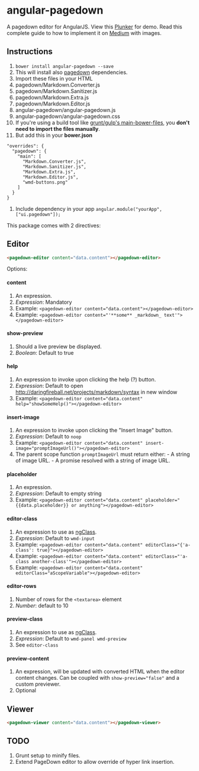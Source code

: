 # angular-pagedown

A pagedown editor for AngularJS. View this [Plunker](http://plnkr.co/edit/2LZiw454g77k6aE3HTyd) for demo.
Read this complete guide to how to implement it on [Medium](https://medium.com/@hmodi2457/page-down-editor-with-angular-js-b5021268b8b7) with images.

## Instructions

1. `bower install angular-pagedown --save`
1. This will install also [pagedown](https://github.com/baminteractive/PageDown) dependencies.
1. Import these files in your HTML
  1. pagedown/Markdown.Converter.js
  1. pagedown/Markdown.Sanitizer.js
  1. pagedown/Markdown.Extra.js
  1. pagedown/Markdown.Editor.js
  1. angular-pagedown/angular-pagedown.js
  1. angular-pagedown/angular-pagedown.css
1. If you're using a build tool like [grunt/gulp's main-bower-files](https://github.com/ck86/main-bower-files), you **don't need to import the files manually**.
  1. But add this in your **bower.json**
  ```
  "overrides": {
    "pagedown": {
      "main": [
        "Markdown.Converter.js",
        "Markdown.Sanitizer.js",
        "Markdown.Extra.js",
        "Markdown.Editor.js",
        "wmd-buttons.png"
      ]
    }
  }
  ```
1. Include dependency in your app `angular.module("yourApp", ["ui.pagedown"]);`

This package comes with 2 directives:

## Editor

```html
<pagedown-editor content="data.content"></pagedown-editor>
```

Options:

#### content

1. An expression. 
1. *Expression*: Mandatory
1. Example: `<pagedown-editor content="data.content"></pagedown-editor>`
1. Example: `<pagedown-editor content="'**some** _markdown_ text'"></pagedown-editor>`

#### show-preview

1. Should a live preview be displayed. 
1. *Boolean*: Default to true

#### help

1. An expression to invoke upon clicking the help (?) button. 
1. *Expression*: Default to open http://daringfireball.net/projects/markdown/syntax in new window
1. Example: `<pagedown-editor content="data.content" help="showSomeHelp()"></pagedown-editor>`

#### insert-image

1. An expression to invoke upon clicking the "Insert Image" button. 
1. *Expression*: Default to `noop`
1. Example: `<pagedown-editor content="data.content" insert-image="promptImageUrl()"></pagedown-editor>`
  1. The parent scope function `promptImageUrl` must return either:
    - A string of image URL.
    - A promise resolved with a string of image URL.

#### placeholder

1. An expression.
1. *Expression*: Default to empty string
1. Example: `<pagedown-editor content="data.content" placeholder="{{data.placeholder}} or anything"></pagedown-editor>` 

#### editor-class

1. An expression to use as [ngClass](https://docs.angularjs.org/api/ng/directive/ngClass).
1. *Expression*: Default to `wmd-input`
1. Example: `<pagedown-editor content="data.content" editorClass="{'a-class': true}"></pagedown-editor>`
1. Example: `<pagedown-editor content="data.content" editorClass="'a-class another-class'"></pagedown-editor>`
1. Example: `<pagedown-editor content="data.content" editorClass="aScopeVariable"></pagedown-editor>`

#### editor-rows

1. Number of rows for the `<textarea>` element
1. *Number*: default to 10

#### preview-class

1. An expression to use as [ngClass](https://docs.angularjs.org/api/ng/directive/ngClass).
1. *Expression*: Default to `wmd-panel wmd-preview`
1. See `editor-class`

#### preview-content

1. An expression, will be updated with converted HTML when the editor content changes. Can be coupled with `show-preview="false"` and a custom previewer.
1. Optional

## Viewer

```html
<pagedown-viewer content="data.content"></pagedown-viewer>
```

## TODO
1. Grunt setup to minify files.
1. Extend PageDown editor to allow override of hyper link insertion.
